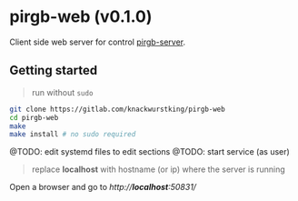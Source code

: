 # pirgb-web (v0.1.0)

Client side web server for control [pirgb-server](http://gitlab.com/knackwurstking/pirgb-server).

## Getting started

> run without `sudo`

```bash
git clone https://gitlab.com/knackwurstking/pirgb-web
cd pirgb-web
make
make install # no sudo required
```

@TODO: edit systemd files to edit sections
@TODO: start service (as user)

> replace **localhost** with hostname (or ip) where the server is running

Open a browser and go to _http://**localhost**:50831/_
